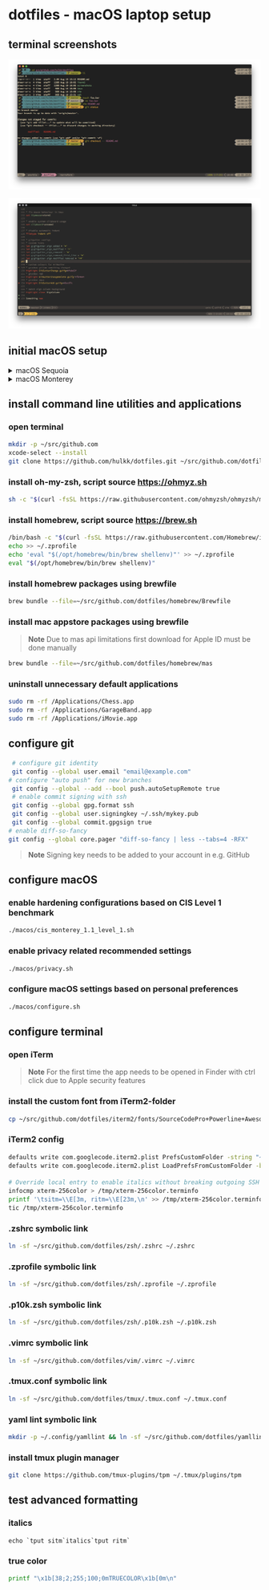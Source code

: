 # dotfiles - macOS laptop setup

## terminal screenshots

![terminal screenshot](/screenshots/terminal.png?raw=true)

![vim screenshot](/screenshots/vim.png?raw=true)

## initial macOS setup
<details>
  <summary>macOS Sequoia</summary>

  * language, country, regional settings, accessibility, network, update later, skip migration assistant, sign in with apple id
  * computer account (uncheck "*Allow my Apple Account to reset this password*")
  * skip icloud keychain activation
  * make this your new mac (customize)
    * enable location services
    * uncheck analytics
    * skip screen time setup
    * skip Apple Intelligence
    * uncheck enable ask siri
    * uncheck "Allow my Apple Account to unlock my disk"
        * write down the FileVault Recovery Key
    * touch id
    * skip apple pay setup
    * dark mode
  * software update
    * reboot
  * uncheck "*Store files from Documents and Desktop in iCloud Drive*"
</details>
<details>
  <summary>macOS Monterey</summary>

  * language, country, regional settings, accessibility, network, skip migration assistant, apple id
  * computer account (uncheck "*Allow my Apple ID to reset this password*")
  * skip icloud keychain activation
  * find my
  * make this your new mac (customize)
    * enable location services
    * uncheck analytics
    * skip screen time setup
    * uncheck enable ask siri
    * uncheck filevault encryption (will be enabled later)
    * touch id
    * skip apple pay setup
    * dark mode
  * software update
    * reboot
  * uncheck "*Store files from Documents and Desktop in iCloud Drive*"
</details>

## install command line utilities and applications
### open terminal
```bash
mkdir -p ~/src/github.com
xcode-select --install
git clone https://github.com/hulkk/dotfiles.git ~/src/github.com/dotfiles
```

### install oh-my-zsh, script source https://ohmyz.sh
```bash
sh -c "$(curl -fsSL https://raw.githubusercontent.com/ohmyzsh/ohmyzsh/master/tools/install.sh)"
```

### install homebrew, script source https://brew.sh
```bash
/bin/bash -c "$(curl -fsSL https://raw.githubusercontent.com/Homebrew/install/HEAD/install.sh)"
echo >> ~/.zprofile
echo 'eval "$(/opt/homebrew/bin/brew shellenv)"' >> ~/.zprofile
eval "$(/opt/homebrew/bin/brew shellenv)"
```

### install homebrew packages using brewfile
```bash
brew bundle --file=~/src/github.com/dotfiles/homebrew/Brewfile
```

### install mac appstore packages using brewfile

> **Note**
> Due to mas api limitations first download for Apple ID must be done manually

```bash
brew bundle --file=~/src/github.com/dotfiles/homebrew/mas
```

### uninstall unnecessary default applications
```bash
sudo rm -rf /Applications/Chess.app
sudo rm -rf /Applications/GarageBand.app
sudo rm -rf /Applications/iMovie.app
```

## configure git
```bash
 # configure git identity
 git config --global user.email "email@example.com"
# configure "auto push" for new branches
 git config --global --add --bool push.autoSetupRemote true
 # enable commit signing with ssh
 git config --global gpg.format ssh
 git config --global user.signingkey ~/.ssh/mykey.pub
 git config --global commit.gpgsign true
# enable diff-so-fancy
git config --global core.pager "diff-so-fancy | less --tabs=4 -RFX"

```
 > **Note**
 > Signing key needs to be added to your account in e.g. GitHub

## configure macOS

### enable hardening configurations based on CIS Level 1 benchmark
```bash
./macos/cis_monterey_1.1_level_1.sh
```

### enable privacy related recommended settings
```bash
./macos/privacy.sh
```

### configure macOS settings based on personal preferences
```bash
./macos/configure.sh
```

## configure terminal

### open iTerm

> **Note**
> For the first time the app needs to be opened in Finder with ctrl click due to Apple security features

### install the custom font from iTerm2-folder
```bash
cp ~/src/github.com/dotfiles/iterm2/fonts/SourceCodePro+Powerline+Awesome+Regular.ttf ~/Library/Fonts
```

### iTerm2 config 
```bash
defaults write com.googlecode.iterm2.plist PrefsCustomFolder -string "~/src/github.com/dotfiles/iterm2"
defaults write com.googlecode.iterm2.plist LoadPrefsFromCustomFolder -bool true

# Override local entry to enable italics without breaking outgoing SSH connections
infocmp xterm-256color > /tmp/xterm-256color.terminfo
printf '\tsitm=\\E[3m, ritm=\\E[23m,\n' >> /tmp/xterm-256color.terminfo
tic /tmp/xterm-256color.terminfo
```

### .zshrc symbolic link
```bash
ln -sf ~/src/github.com/dotfiles/zsh/.zshrc ~/.zshrc
```

### .zprofile symbolic link
```bash
ln -sf ~/src/github.com/dotfiles/zsh/.zprofile ~/.zprofile
```

### .p10k.zsh symbolic link
```bash
ln -sf ~/src/github.com/dotfiles/zsh/.p10k.zsh ~/.p10k.zsh
```

### .vimrc symbolic link
```bash
ln -sf ~/src/github.com/dotfiles/vim/.vimrc ~/.vimrc
```

### .tmux.conf symbolic link
```bash
ln -sf ~/src/github.com/dotfiles/tmux/.tmux.conf ~/.tmux.conf
```

### yaml lint symbolic link
```bash
mkdir -p ~/.config/yamllint && ln -sf ~/src/github.com/dotfiles/yamllint/config ~/.config/yamllint/config
```

### install tmux plugin manager
```bash
git clone https://github.com/tmux-plugins/tpm ~/.tmux/plugins/tpm
```

## test advanced formatting
### italics
```
echo `tput sitm`italics`tput ritm`
```
### true color
```bash
printf "\x1b[38;2;255;100;0mTRUECOLOR\x1b[0m\n"
```
